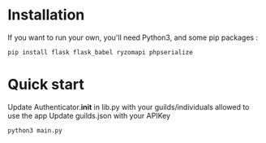 # Installation

If you want to run your own, you'll need Python3, and some pip packages :
```
pip install flask flask_babel ryzomapi phpserialize
```

# Quick start

Update Authenticator.__init__ in lib.py with your guilds/individuals allowed to use the app
Update guilds.json with your APIKey
```
python3 main.py
```
